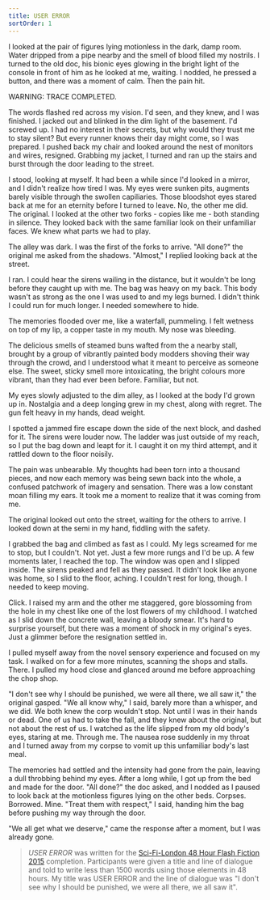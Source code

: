 ```yaml
---
title: USER ERROR
sortOrder: 1
---
```


I looked at the pair of figures lying motionless in the dark, damp room. Water
dripped from a pipe nearby and the smell of blood filled my nostrils. I turned
to the old doc, his bionic eyes glowing in the bright light of the console in
front of him as he looked at me, waiting. I nodded, he pressed a button, and
there was a moment of calm. Then the pain hit.

WARNING: TRACE COMPLETED.

The words flashed red across my vision. I'd seen, and they knew, and I was
finished. I jacked out and blinked in the dim light of the basement. I'd screwed
up. I had no interest in their secrets, but why would they trust me to stay
silent? But every runner knows their day might come, so I was prepared. I pushed
back my chair and looked around the nest of monitors and wires, resigned.
Grabbing my jacket, I turned and ran up the stairs and burst through the door
leading to the street.

I stood, looking at myself. It had been a while since I'd looked in a mirror,
and I didn't realize how tired I was. My eyes were sunken pits, augments barely
visible through the swollen capiliaries. Those bloodshot eyes stared back at me
for an eternity before I turned to leave. No, the other me did. The original. I
looked at the other two forks - copies like me - both standing in silence. They
looked back with the same familiar look on their unfamiliar faces. We knew what
parts we had to play.

The alley was dark. I was the first of the forks to arrive. "All done?" the
original me asked from the shadows. "Almost," I replied looking back at the
street.

I ran. I could hear the sirens wailing in the distance, but it wouldn't be long
before they caught up with me. The bag was heavy on my back. This body wasn't as
strong as the one I was used to and my legs burned. I didn't think I could run
for much longer. I needed somewhere to hide.

The memories flooded over me, like a waterfall, pummeling. I felt wetness on top
of my lip, a copper taste in my mouth. My nose was bleeding.

The delicious smells of steamed buns wafted from the a nearby stall, brought by
a group of vibrantly painted body modders shoving their way through the crowd,
and I understood what it meant to perceive as someone else. The sweet, sticky
smell more intoxicating, the bright colours more vibrant, than they had ever
been before. Familiar, but not.

My eyes slowly adjusted to the dim alley, as I looked at the body I'd grown up
in. Nostalgia and a deep longing grew in my chest, along with regret. The gun
felt heavy in my hands, dead weight.

I spotted a jammed fire escape down the side of the next block, and dashed for
it. The sirens were louder now. The ladder was just outside of my reach, so I
put the bag down and leapt for it. I caught it on my third attempt, and it
rattled down to the floor noisily.

The pain was unbearable. My thoughts had been torn into a thousand pieces, and
now each memory was being sewn back into the whole, a confused patchwork of
imagery and sensation. There was a low constant moan filling my ears. It took me
a moment to realize that it was coming from me.

The original looked out onto the street, waiting for the others to arrive. I
looked down at the semi in my hand, fiddling with the safety.

I grabbed the bag and climbed as fast as I could. My legs screamed for me to
stop, but I couldn't. Not yet. Just a few more rungs and I'd be up. A few
moments later, I reached the top. The window was open and I slipped inside. The
sirens peaked and fell as they passed. It didn't look like anyone was home, so I
slid to the floor, aching. I couldn't rest for long, though. I needed to keep
moving.

Click. I raised my arm and the other me staggered, gore blossoming from the hole
in my chest like one of the lost flowers of my childhood. I watched as I slid
down the concrete wall, leaving a bloody smear. It's hard to surprise yourself,
but there was a moment of shock in my original's eyes. Just a glimmer before the
resignation settled in.

I pulled myself away from the novel sensory experience and focused on my task. I
walked on for a few more minutes, scanning the shops and stalls. There. I pulled
my hood close and glanced around me before approaching the chop shop.

"I don't see why I should be punished, we were all there, we all saw it," the
original gasped. "We all know why," I said, barely more than a whisper, and we
did. We both knew the corp wouldn't stop. Not until I was in their hands or
dead. One of us had to take the fall, and they knew about the original, but not
about the rest of us. I watched as the life slipped from my old body's eyes,
staring at me. Through me. The nausea rose suddenly in my throat and I turned
away from my corpse to vomit up this unfamiliar body's last meal.

The memories had settled and the intensity had gone from the pain, leaving a
dull throbbing behind my eyes. After a long while, I got up from the bed and
made for the door. "All done?" the doc asked, and I nodded as I paused to look
back at the motionless figures lying on the other beds. Corpses. Borrowed. Mine.
"Treat them with respect," I said, handing him the bag before pushing my way
through the door.

"We all get what we deserve," came the response after a moment, but I was
already gone.

> _USER ERROR_ was written for the
> [Sci-Fi-London 48 Hour Flash Fiction 2015](http://48hour.sci-fi-london.com/challenge/sfl-48-hour-flash-fiction-2015)
> completion. Participants were given a title and line of dialogue and told to
> write less than 1500 words using those elements in 48 hours. My title was USER
> ERROR and the line of dialogue was "I don't see why I should be punished, we
> were all there, we all saw it".
